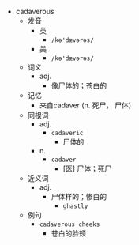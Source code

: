- cadaverous
  - 发音
    - 英
      - `/kə'dævərəs/`
    - 美
      - `/kə'dævərəs/`
  - 词义
    - adj.
      - 像尸体的；苍白的
  - 记忆
    - 来自cadaver (n. 死尸， 尸体)
  - 同根词
    - adj.
      - `cadaveric`
        - 尸体的
    - n.
      - `cadaver`
        - [医] 尸体；死尸
  - 近义词
    - adj.
      - 尸体样的；惨白的
        - `ghastly`
  - 例句
    - `cadaverous cheeks`
      - 苍白的脸颊

